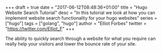 +++
draft = true
date = "2017-06-12T08:48:36+01:00"
title = "Hugo Website Search Tutorial"
desc = "In this tutorial we look at how you can implement website search functionality for your hugo websites"
series = ["hugo"]
tags = ["golang", "hugo"]
author = "Elliot Forbes"
twitter = "https://twitter.com/Elliot_F"
+++

The ability to quickly search through a website for what you require can really help your visitors and lower the bounce rate of your site. 